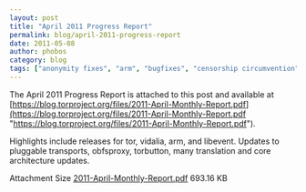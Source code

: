 ```yaml
---
layout: post
title: "April 2011 Progress Report"
permalink: blog/april-2011-progress-report
date: 2011-05-08
author: phobos
category: blog
tags: ["anonymity fixes", "arm", "bugfixes", "censorship circumvention", "enhancements", "libevent", "new features", "progress report", "tor releases", "vidalia releases"]
---
```


The April 2011 Progress Report is attached to this post and available at [https://blog.torproject.org/files/2011-April-Monthly-Report.pdf](https://blog.torproject.org/files/2011-April-Monthly-Report.pdf "https://blog.torproject.org/files/2011-April-Monthly-Report.pdf").

Highlights include releases for tor, vidalia, arm, and libevent. Updates to pluggable transports, obfsproxy, torbutton, many translation and core architecture updates.

<thead><tr>
<th>Attachment</th>
<th>Size</th> </tr></thead><tbody>
 <tr class="odd">
<td><a href="https://blog.torproject.org/files/2011-April-Monthly-Report.pdf">2011-April-Monthly-Report.pdf</a></td>
<td>693.16 KB</td> </tr>
</tbody>

